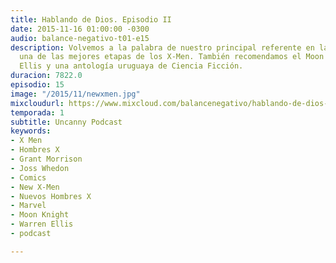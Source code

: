 ```yaml
---
title: Hablando de Dios. Episodio II
date: 2015-11-16 01:00:00 -0300
audio: balance-negativo-t01-e15
description: Volvemos a la palabra de nuestro principal referente en la que se considera
  una de las mejores etapas de los X-Men. También recomendamos el Moon Knight de Warren
  Ellis y una antología uruguaya de Ciencia Ficción.
duracion: 7822.0
episodio: 15
image: "/2015/11/newxmen.jpg"
mixcloudurl: https://www.mixcloud.com/balancenegativo/hablando-de-dios-episodio-ii-balance-negativo-t01-e15/
temporada: 1
subtitle: Uncanny Podcast
keywords:
- X Men
- Hombres X
- Grant Morrison
- Joss Whedon
- Comics
- New X-Men
- Nuevos Hombres X
- Marvel
- Moon Knight
- Warren Ellis
- podcast

---
```

